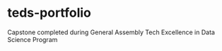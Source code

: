 # teds-portfolio
Capstone completed during General Assembly Tech Excellence in Data Science Program 
